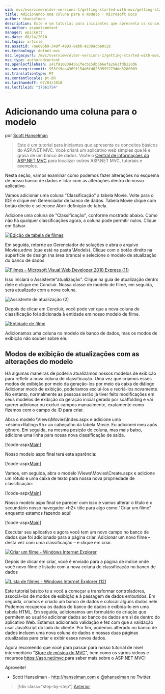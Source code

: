 ```yaml
---
uid: mvc/overview/older-versions-1/getting-started-with-mvc/getting-started-with-mvc-part8
title: Adicionando uma coluna para o modelo | Microsoft Docs
author: shanselman
description: Este é um tutorial para iniciantes que apresenta os conceitos básicos do ASP.NET MVC. Crie um aplicativo web simples que lê e grava de um banco de dados.
ms.author: aspnetcontent
manager: wpickett
ms.date: 08/14/2010
ms.topic: article
ms.assetid: 7ae696b9-348f-4993-8ebb-a838acbe0c28
ms.technology: dotnet-mvc
msc.legacyurl: /mvc/overview/older-versions-1/getting-started-with-mvc/getting-started-with-mvc-part8
msc.type: authoredcontent
ms.openlocfilehash: 241f9108394561fecb15db5b6efa2661fdb128d6
ms.sourcegitcommit: 953ff9ea4369f154d6fd0239599279ddd3280009
ms.translationtype: MT
ms.contentlocale: pt-BR
ms.lasthandoff: 07/03/2018
ms.locfileid: "37361754"
---
```

<a name="adding-a-column-to-the-model"></a>Adicionando uma coluna para o modelo
====================
por [Scott Hanselman](https://github.com/shanselman)

> Este é um tutorial para iniciantes que apresenta os conceitos básicos do ASP.NET MVC. Você criará um aplicativo web simples que lê e grava de um banco de dados. Visite o [Central de informações do ASP.NET MVC](../../../index.md) para localizar outros ASP.NET MVC, tutoriais e exemplos.


Nesta seção, vamos examinar como podemos fazer alterações no esquema de nosso banco de dados e lidar com as alterações dentro do nosso aplicativo.

Vamos adicionar uma coluna "Classificação" a tabela Movie. Volte para o IDE e clique em Gerenciador de banco de dados. Tabela Movie clique com botão direito e selecione Abrir definição de tabela.

Adicione uma coluna de "Classificação", conforme mostrado abaixo. Como não há qualquer classificações agora, a coluna pode permitir nulos. Clique em Salvar.

[![Edição de tabela de filmes](getting-started-with-mvc-part8/_static/image2.png)](getting-started-with-mvc-part8/_static/image1.png)

Em seguida, retorne ao Gerenciador de soluções e abra o arquivo Movies.edmx (que está na pasta \Models). Clique com o botão direito na superfície de design (na área branca) e selecione o modelo de atualização do banco de dados.

[![Filmes - Microsoft Visual Web Developer 2010 Express (11)](getting-started-with-mvc-part8/_static/image4.png)](getting-started-with-mvc-part8/_static/image3.png)

Isso iniciará o Assistente"atualização". Clique na guia de atualização dentro dele e clique em Concluir. Nossa classe de modelo de filme, em seguida, será atualizado com a nova coluna.

![Assistente de atualização (2)](getting-started-with-mvc-part8/_static/image5.png)

Depois de clicar em Concluir, você pode ver que a nova coluna de classificação foi adicionada à entidade em nosso modelo de filme.

[![Entidade de filme](getting-started-with-mvc-part8/_static/image7.png)](getting-started-with-mvc-part8/_static/image6.png)

Adicionamos uma coluna no modelo de banco de dados, mas os modos de exibição não souber sobre ele.

## <a name="update-views-with-model-changes"></a>Modos de exibição de atualizações com as alterações do modelo

Há algumas maneiras de poderia atualizamos nossos modelos de exibição para refletir a nova coluna de classificação. Uma vez que criamos esses modos de exibição por meio da geração-los por meio da caixa de diálogo Adicionar modo de exibição, poderíamos excluí-los e recriá-los novamente. No entanto, normalmente as pessoas serão já tiver feito modificações em seus modelos de exibição da geração inicial gerado por scaffolding e vai querer adicionar ou excluir campos manualmente, exatamente como fizemos com o campo de ID para criar.

Abra o modelo \Views\Movies\Index.aspx e adicione uma &lt;ésimo&gt;Rating&lt;/th&gt; ao cabeçalho da tabela Movie. Eu adicionei meu após gênero. Em seguida, na mesma posição de coluna, mas mais baixo, adicione uma linha para nossa nova classificação de saída.

[!code-aspx[Main](getting-started-with-mvc-part8/samples/sample1.aspx)]

Nosso modelo aspx final terá esta aparência:

[!code-aspx[Main](getting-started-with-mvc-part8/samples/sample2.aspx)]

Vamos, em seguida, abra o modelo \Views\Movies\Create.aspx e adicione um rótulo e uma caixa de texto para nossa nova propriedade de classificação:

[!code-aspx[Main](getting-started-with-mvc-part8/samples/sample3.aspx)]

Nosso modelo aspx final se parecer com isso e vamos alterar o título e o secundário nosso navegador &lt;h2&gt; title para algo como "Criar um filme" enquanto estamos fazendo aqui!

[!code-aspx[Main](getting-started-with-mvc-part8/samples/sample4.aspx)]

Executar seu aplicativo e agora você tem um novo campo no banco de dados que foi adicionado para a página criar. Adicionar um novo filme – desta vez com uma classificação – e clique em criar.

[![Criar um filme - Windows Internet Explorer](getting-started-with-mvc-part8/_static/image9.png)](getting-started-with-mvc-part8/_static/image8.png)

Depois de clicar em criar, você é enviado para a página de índice onde você novo filme é listado com a nova coluna de classificação no banco de dados

[![Lista de filmes - Windows Internet Explorer (12)](getting-started-with-mvc-part8/_static/image11.png)](getting-started-with-mvc-part8/_static/image10.png)

Este tutorial básico te a você a começar a transformar controladores, associá-los de modos de exibição e à passagem de dados embutidos. Em seguida, criamos e criado um banco de dados e colocar alguns dados nele. Podemos recuperou os dados do banco de dados e exibida-lo em uma tabela HTML. Em seguida, adicionamos um formulário de criação que permitem ao usuário adicionar dados ao banco de dados em si de dentro do aplicativo Web. Estamos adicionado validação e fez com que a validação usar JavaScript do lado do cliente. Por fim, podemos alterado no banco de dados incluem uma nova coluna de dados e nossas duas páginas atualizadas para criar e exibir esses novos dados.

Agora recomendo que você para passar para nosso tutorial de nível intermediário "[Store de música do MVC](../../older-versions/mvc-music-store/mvc-music-store-part-1.md)", bem como os vários vídeos e recursos [ https://asp.net/mvc ](https://asp.net/mvc) para saber mais sobre o ASP.NET MVC!

Aproveite!

- Scott Hanselman - [ http://hanselman.com ](http://hanselman.com) e [ @shanselman ](http://twitter.com/shanselman) no Twitter.

> [!div class="step-by-step"]
> [Anterior](getting-started-with-mvc-part7.md)
